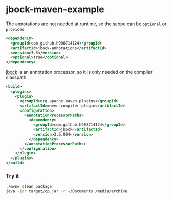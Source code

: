 # jbock-maven-example

The annotations are not needed at runtime, so the scope can be `optional`
or `provided`.

````xml
<dependency>
  <groupId>com.github.h908714124</groupId>
  <artifactId>jbock-annotations</artifactId>
  <version>3.6</version>
  <optional>true</optional>
</dependency>
````

[jbock](https://github.com/h908714124/jbock)
is an annotation processor, so it is only needed
on the compiler classpath:

````xml
<build>
  <plugins>
    <plugin>
      <groupId>org.apache.maven.plugins</groupId>
      <artifactId>maven-compiler-plugin</artifactId>
      <configuration>
        <annotationProcessorPaths>
          <dependency>
            <groupId>com.github.h908714124</groupId>
            <artifactId>jbock</artifactId>
            <version>3.6.004</version>
          </dependency>
        </annotationProcessorPaths>
      </configuration>
    </plugin>
  </plugins>
</build>
````

### Try it

````sh
./mvnw clean package
java -jar target/cp.jar -r ~/Documents /media/archive
````
